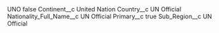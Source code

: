 <?xml version="1.0" encoding="UTF-8"?>
<CustomMetadata xmlns="http://soap.sforce.com/2006/04/metadata" xmlns:xsi="http://www.w3.org/2001/XMLSchema-instance" xmlns:xsd="http://www.w3.org/2001/XMLSchema">
    <label>UNO</label>
    <protected>false</protected>
    <values>
        <field>Continent__c</field>
        <value xsi:type="xsd:string">United Nation</value>
    </values>
    <values>
        <field>Country__c</field>
        <value xsi:type="xsd:string">UN Official</value>
    </values>
    <values>
        <field>Nationality_Full_Name__c</field>
        <value xsi:type="xsd:string">UN Official</value>
    </values>
    <values>
        <field>Primary__c</field>
        <value xsi:type="xsd:boolean">true</value>
    </values>
    <values>
        <field>Sub_Region__c</field>
        <value xsi:type="xsd:string">UN Official</value>
    </values>
</CustomMetadata>
